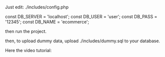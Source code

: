 Just edit:
./includes/config.php

const DB_SERVER = 'localhost';
const DB_USER = 'user';
const DB_PASS = '12345';
const DB_NAME = 'ecommerce';

then run the project.

then, to upload dummy data, 
upload ./includes/dummy.sql 
to your database.

Here the video tutorial: 